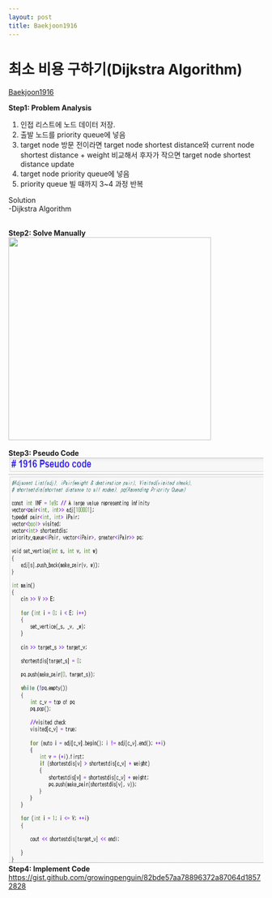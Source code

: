 ```yaml
---
layout: post
title: Baekjoon1916
---
```



# 최소 비용 구하기(Dijkstra Algorithm) #
[Baekjoon1916](https://www.acmicpc.net/problem/1916)

**Step1: Problem Analysis**<br/>
1. 인접 리스트에 노드 데이터 저장. <br/>
2. 출발 노드를 priority queue에 넣음 <br/>
3. target node 방문 전이라면 target node shortest distance와 current node shortest distance + weight 비교해서 후자가 작으면 target node shortest distance update  <br/>
4. target node priority queue에 넣음 <br/>
5. priority queue 빌 때까지 3~4 과정 반복 
  
Solution<br/>
-Dijkstra Algorithm<br/>
<br/>

**Step2: Solve Manually**<br/>
<img src="/_images/Baek1916.png" width="400" height="400">

**Step3: Pseudo Code**<br/>
<img src="/_images/Baek1916_1.png" width="650" height="800">
<br/>
**Step4: Implement Code** <br/> 
https://gist.github.com/growingpenguin/82bde57aa78896372a87064d18572828
